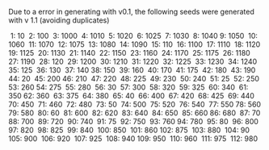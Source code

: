 Due to a error in generating with v0.1, the following seeds were generated with v 1.1 (avoiding duplicates)


​​
1: 10
​​
2: 100
​​
3: 1000
​​
4: 1010
​​
5: 1020
​​
6: 1025
​​
7: 1030
​​
8: 1040
​​
9: 1050
​​
10: 1060
​​
11: 1070
​​
12: 1075
​​
13: 1080
​​
14: 1090
​​
15: 110
​​
16: 1100
​​
17: 1110
​​
18: 1120
​​
19: 1125
​​
20: 1130
​​
21: 1140
​​
22: 1150
​​
23: 1160
​​
24: 1170
​​
25: 1175
​​
26: 1180
​​
27: 1190
​​
28: 120
​​
29: 1200
​​
30: 1210
​​
31: 1220
​​
32: 1225
​​
33: 1230
​​
34: 1240
​​
35: 125
​​
36: 130
​​
37: 140
​​
38: 150
​​
39: 160
​​
40: 170
​​
41: 175
​​
42: 180
​​
43: 190
​​
44: 20
​​
45: 200
​​
46: 210
​​
47: 220
​​
48: 225
​​
49: 230
​​
50: 240
​​
51: 25
​​
52: 250
​​
53: 260
​​
54: 275
​​
55: 280
​​
56: 30
​​
57: 300
​​
58: 320
​​
59: 325
​​
60: 340
​​
61: 350
​​
62: 360
​​
63: 375
​​
64: 380
​​
65: 40
​​
66: 400
​​
67: 420
​​
68: 425
​​
69: 440
​​
70: 450
​​
71: 460
​​
72: 480
​​
73: 50
​​
74: 500
​​
75: 520
​​
76: 540
​​
77: 550
​​
78: 560
​​
79: 580
​​
80: 60
​​
81: 600
​​
82: 620
​​
83: 640
​​
84: 650
​​
85: 660
​​
86: 680
​​
87: 70
​​
88: 700
​​
89: 720
​​
90: 740
​​
91: 75
​​
92: 750
​​
93: 760
​​
94: 780
​​
95: 80
​​
96: 800
​​
97: 820
​​
98: 825
​​
99: 840
​
100: 850
​​
101: 860
​​
102: 875
​​
103: 880
​​
104: 90
​​
105: 900
​​
106: 920
​​
107: 925
​​
108: 940
​​
109: 950
​​
110: 960
​​
111: 975
​​
112: 980
​